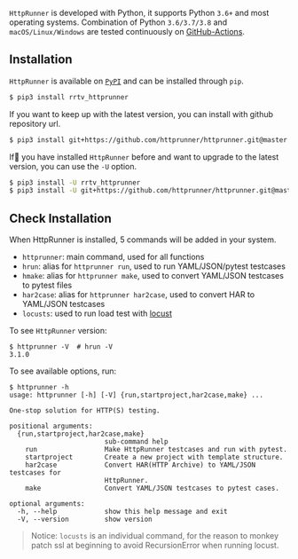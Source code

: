 
`HttpRunner` is developed with Python, it supports Python `3.6+` and most operating systems. Combination of Python `3.6/3.7/3.8` and `macOS/Linux/Windows` are tested continuously on [GitHub-Actions][github-actions].

## Installation

`HttpRunner` is available on [`PyPI`][PyPI] and can be installed through `pip`.

```bash
$ pip3 install rrtv_httprunner
```

If you want to keep up with the latest version, you can install with github repository url.

```bash
$ pip3 install git+https://github.com/httprunner/httprunner.git@master
```

If you have installed `HttpRunner` before and want to upgrade to the latest version, you can use the `-U` option.

```bash
$ pip3 install -U rrtv_httprunner
$ pip3 install -U git+https://github.com/httprunner/httprunner.git@master
```

## Check Installation

When HttpRunner is installed, 5 commands will be added in your system.

- `httprunner`: main command, used for all functions
- `hrun`: alias for `httprunner run`, used to run YAML/JSON/pytest testcases
- `hmake`: alias for `httprunner make`, used to convert YAML/JSON testcases to pytest files
- `har2case`: alias for `httprunner har2case`, used to convert HAR to YAML/JSON testcases
- `locusts`: used to run load test with [locust][locust]

To see `HttpRunner` version:

```text
$ httprunner -V  # hrun -V
3.1.0
```

To see available options, run:

```text
$ httprunner -h
usage: httprunner [-h] [-V] {run,startproject,har2case,make} ...

One-stop solution for HTTP(S) testing.

positional arguments:
  {run,startproject,har2case,make}
                        sub-command help
    run                 Make HttpRunner testcases and run with pytest.
    startproject        Create a new project with template structure.
    har2case            Convert HAR(HTTP Archive) to YAML/JSON testcases for
                        HttpRunner.
    make                Convert YAML/JSON testcases to pytest cases.

optional arguments:
  -h, --help            show this help message and exit
  -V, --version         show version
```

> Notice: `locusts` is an individual command, for the reason to monkey patch ssl at beginning to avoid RecursionError when running locust.

[PyPI]: https://pypi.python.org/pypi
[github-actions]: https://github.com/httprunner/httprunner/actions
[locust]: http://locust.io/
